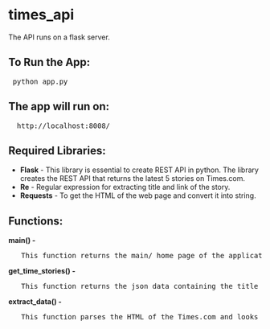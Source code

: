 # times_api
The API runs on a flask server.

## To Run the App:
<pre> python app.py</pre>

## The app will run on:
<pre>  http://localhost:8008/</pre>

## Required Libraries:
* **Flask** - This library is essential to create REST API in python. The library creates the REST API that returns the latest 5 stories on Times.com.
* **Re** - Regular expression for extracting title and link of the story.
* **Requests** - To get the HTML of the web page and convert it into string.

## Functions:
**main() -**
<pre>   This function returns the main/ home page of the application showing the different routes available. </pre>

**get_time_stories() -**
<pre>   This function returns the json data containing the title and the link to the story on the webpage. </pre>

**extract_data() -**
<pre>   This function parses the HTML of the Times.com and looks for the most-popular-feed line by line and returns the data in a JSON format. </pre>
